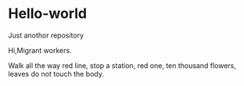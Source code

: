 # Hello-world
Just anothor repository

Hi,Migrant workers.

Walk all the way red line, stop a station, red one, ten thousand flowers, leaves do not touch the body.

